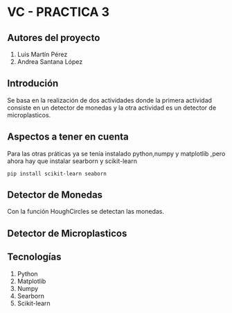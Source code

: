 # VC - PRACTICA 3
## Autores del proyecto 
1. Luis Martín Pérez
2. Andrea Santana López
## Introdución
Se basa en la realización de dos actividades donde la primera actividad consiste en un detector de monedas y la otra actividad es un detector de microplasticos.
## Aspectos a tener en cuenta 
Para las otras práticas ya se tenía instalado python,numpy y matplotlib ,pero ahora hay que instalar searborn y scikit-learn
```
pip install scikit-learn seaborn
```

## Detector de Monedas

Con la función HoughCircles se detectan las monedas.

## Detector de Microplasticos

## Tecnologías
1. Python
2. Matplotlib
3. Numpy
4. Searborn
5. Scikit-learn

